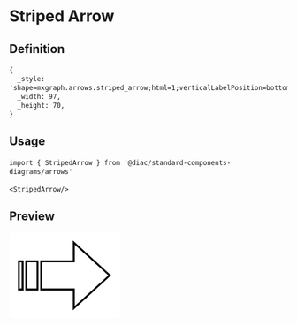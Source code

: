 # Striped Arrow

## Definition

```
{
  _style: 'shape=mxgraph.arrows.striped_arrow;html=1;verticalLabelPosition=bottom;verticalAlign=top;strokeWidth=2;strokeColor=#000000;',
  _width: 97,
  _height: 70,
}
```

## Usage

```
import { StripedArrow } from '@diac/standard-components-diagrams/arrows'

<StripedArrow/>
```

## Preview

<img src="./striped-arrow.png" width="200"/>
